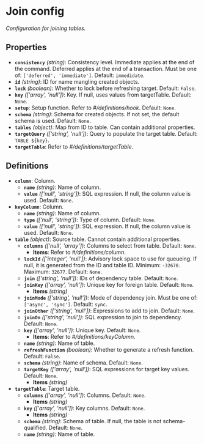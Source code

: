 # Join config

_Configuration for joining tables._

## Properties

- **`consistency`** _(string)_: Consistency level. Immediate applies at the end
  of the command. Deferred applies at the end of a transaction. Must be one of:
  `['deferred', 'immediate']`. Default: `immedidate`.
- **`id`** _(string)_: ID for name mangling created objects.
- **`lock`** _(boolean)_: Whether to lock before refreshing target. Default:
  `False`.
- **`key`** _(['array', 'null'])_: Key. If null, uses values from targetTable.
  Default: `None`.
- **`setup`**: Setup function. Refer to _#/definitions/hook_. Default: `None`.
- **`schema`** _(string)_: Schema for created objects. If not set, the default
  schema is used. Default: `None`.
- **`tables`** _(object)_: Map from ID to table. Can contain additional
  properties.
- **`targetQuery`** _(['string', 'null'])_: Query to populate the target table.
  Default: `TABLE ${key}`.
- **`targetTable`**: Refer to _#/definitions/targetTable_.

## Definitions

- **`column`**: Column.
  - **`name`** _(string)_: Name of column.
  - **`value`** _(['null', 'string'])_: SQL expression. If null, the column
    value is used. Default: `None`.
- **`keyColumn`**: Column.
  - **`name`** _(string)_: Name of column.
  - **`type`** _(['null', 'string'])_: Type of column. Default: `None`.
  - **`value`** _(['null', 'string'])_: SQL expression. If null, the column
    value is used. Default: `None`.
- **`table`** _(object)_: Source table. Cannot contain additional properties.
  - **`columns`** _(['null', 'array'])_: Columns to select from table. Default:
    `None`.
    - **Items**: Refer to _#/definitions/column_.
  - **`lockId`** _(['integer', 'null'])_: Advisory lock space to use for
    queueing. If null, it is generated from the ID and table ID. Minimum:
    `-32678`. Maximum: `32677`. Default: `None`.
  - **`join`** _(['string', 'null'])_: IDs of dependency table. Default: `None`.
  - **`joinKey`** _(['array', 'null'])_: Unique key for foreign table. Default:
    `None`.
    - **Items** _(string)_
  - **`joinMode`** _(['string', 'null'])_: Mode of dependency join. Must be one
    of: `['async', 'sync']`. Default: `sync`.
  - **`joinOther`** _(['string', 'null'])_: Expressions to add to join. Default:
    `None`.
  - **`joinOn`** _(['string', 'null'])_: SQL expression to join to dependency.
    Default: `None`.
  - **`key`** _(['array', 'null'])_: Unique key. Default: `None`.
    - **Items**: Refer to _#/definitions/keyColumn_.
  - **`name`** _(string)_: Name of table.
  - **`refreshFunction`** _(boolean)_: Whether to generate a refresh function.
    Default: `False`.
  - **`schema`** _(string)_: Name of schema. Default: `None`.
  - **`targetKey`** _(['array', 'null'])_: SQL expressions for target key
    values. Default: `None`.
    - **Items** _(string)_
- **`targetTable`**: Target table.
  - **`columns`** _(['array', 'null'])_: Columns. Default: `None`.
    - **Items** _(string)_
  - **`key`** _(['array', 'null'])_: Key columns. Default: `None`.
    - **Items** _(string)_
  - **`schema`** _(string)_: Schema of table. If null, the table is not
    schema-qualified. Default: `None`.
  - **`name`** _(string)_: Name of table.
